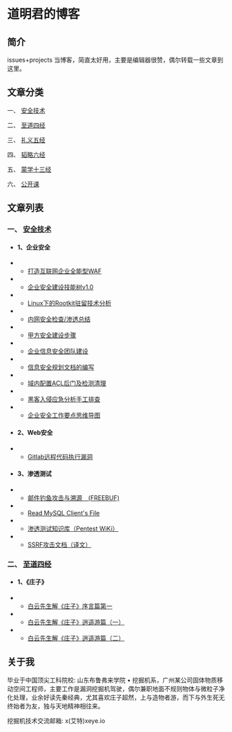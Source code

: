 # 道明君的博客

## 简介
 issues+projects 当博客，简直太好用，主要是编辑器很赞，偶尔转载一些文章到这里。
 

## 文章分类

一、 [安全技术](https://github.com/DaoMingJun/blog/projects/7)

二、 [至道四经](https://github.com/DaoMingJun/blog/projects/2)

三、 [礼义五经](https://github.com/DaoMingJun/blog/projects/4)

四、 [韬略六经](https://github.com/DaoMingJun/blog/projects/3)

五、 [蒙学十三经](https://github.com/DaoMingJun/blog/projects/2)

六、 [公开课](https://github.com/DaoMingJun/blog/projects/6)

## 文章列表
### 一、 [安全技术](https://github.com/DaoMingJun/blog/projects/7)
* #### 1、企业安全
 
* * [打造互联网企业全能型WAF](https://github.com/DaoMingJun/blog/issues/20)
 
* * [企业安全建设技能树v1.0](https://github.com/DaoMingJun/blog/issues/16)
 
* * [Linux下的Rootkit驻留技术分析](https://github.com/DaoMingJun/blog/issues/17)
 
* * [内网安全检查/渗透总结](https://github.com/DaoMingJun/blog/issues/11)
 
* * [甲方安全建设步骤](https://github.com/DaoMingJun/blog/issues/14)
 
* * [企业信息安全团队建设](https://github.com/DaoMingJun/blog/issues/10)
 
* * [信息安全规划文档的编写](https://github.com/DaoMingJun/blog/issues/12)

* * [域内配置ACL后门及检测清理](https://github.com/DaoMingJun/blog/issues/21)

* * [黑客入侵应急分析手工排查](https://github.com/DaoMingJun/blog/issues/15)

* * [企业安全工作要点思维导图](https://github.com/DaoMingJun/blog/issues/13)

* #### 2、Web安全
* * [Gitlab远程代码执行漏洞](https://github.com/DaoMingJun/blog/issues/19)

* #### 3、渗透测试
* * [邮件钓鱼攻击与溯源　(FREEBUF)](https://github.com/DaoMingJun/blog/issues/22)

* * [Read MySQL Client's File](https://github.com/DaoMingJun/blog/issues/18)

* * [渗透测试知识库（Pentest WiKi）](https://github.com/DaoMingJun/blog/issues/9)

* * [SSRF攻击文档（译文）](https://github.com/DaoMingJun/blog/issues/8)

### 二、 [至道四经](https://github.com/DaoMingJun/blog/projects/2)

* #### 1、《庄子》
 
* * [白云先生解《庄子》序言篇第一](https://github.com/DaoMingJun/blog/issues/3)
* * [白云先生解《庄子》逍遥游篇（一）](https://github.com/DaoMingJun/blog/issues/4)
* * [白云先生解《庄子》逍遥游篇（二）](https://github.com/DaoMingJun/blog/issues/7)
  
 
 


## 关于我
毕业于中国顶尖工科院校: 山东布鲁弗来学院 • 挖掘机系，广州某公司固体物质移动空间工程师，主要工作是漏洞挖掘机驾驶，偶尔兼职地面不规则物体与微粒子净化处理，业余好读先秦经典，尤其喜欢庄子超然，上与造物者游，而下与外生死无终始者为友，独与天地精神相往来。

挖掘机技术交流邮箱: x(艾特)xeye.io


